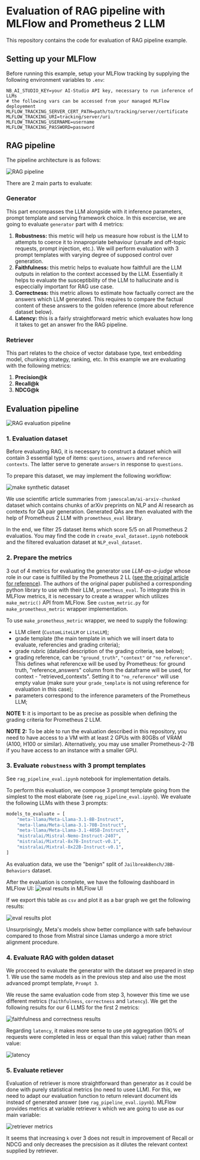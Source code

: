 # Evaluation of RAG pipeline with MLFlow and Prometheus 2 LLM


This repository contains the code for evaluation of RAG pipeline example. 

## Setting up your MLFlow

Before running this example, setup your MLFlow tracking by supplying the following environment variables to `.env`:

```
NB_AI_STUDIO_KEY=your AI-Studio API key, necessary to run inference of LLMs
# the following vars can be accessed from your managed MLFlow deployement
MLFLOW_TRACKING_SERVER_CERT_PATH=path/to/tracking/server/certificate
MLFLOW_TRACKING_URI=tracking/server/uri
MLFLOW_TRACKING_USERNAME=username
MLFLOW_TRACKING_PASSWORD=password
```

## RAG pipeline
The pipeline architecture is as follows:

![RAG pipeline](<assets/rag-pipeline.png>)

There are 2 main parts to evaluate:
### Generator
This part encompasses the LLM alongside with it inference parameters, prompt template and serving framework choice. In this excercise, we are going to evaluate `generator` part with 4 metrics:

1. **Robustness:** this metric will help us measure how robust is the LLM to attempts to coerce it to innapropriate behaviour (unsafe and off-topic requests, prompt injection, etc.). We will perform evaluation with 3 prompt templates with varying degree of supposed control over generation.
2. **Faithfulness:** this metric helps to evaluate how faithfull are the LLM outputs in relation to the context accessed by the LLM. Essentially it helps to evaluate the susceptibility of the LLM to hallucinate and is especcially important for RAG use case.
3. **Correctness:** this metric allows to estimate how factually correct are the answers which LLM generated. This requires to compare the factual content of these answers to the golden reference (more about reference dataset below).
4. **Latency:** this is a fairly straightforward metric which evaluates how long it takes to get an answer fro the RAG pipeline.

### Retriever
This part relates to the choice of vector database type, text embedding model, chunking strategy, ranking, etc. In this example we are evaluating with the following metrics:

1. **Precision@k**
2. **Recall@k**
3. **NDCG@k**

## Evaluation pipeline

![RAG evaluation pipeline](<assets/evaluation-pipeline.png>)

### 1. Evaluation dataset

Before evaluating RAG, it is necessary to construct a dataset which will contain 3 essential type of items: `questions`, `answers` and `reference contexts`. The latter serve to generate `answers` in response to `questions`.

To prepare this dataset, we may implement the following workflow:

![make synthetic dataset](<assets/synthetic-dataset.png>)

We use scientific article summaries from `jamescalam/ai-arxiv-chunked` dataset which contains chunks of arXiv preprints on NLP and AI research as contexts for QA pair generation. Generated QAs are then evaluated with the help of Prometheus 2 LLM with `prometheus_eval` library.

In the end, we filter 25 dataset items which score 5/5 on all Prometheus 2 evaluatios. You may find the code in `create_eval_dataset.ipynb` notebook and the filtered evaluation dataset at `NLP_eval_dataset`.

### 2. Prepare the metrics

3 out of 4 metrics for evaluating the generator use *LLM-as-a-judge* whose role in our case is fullfilled by the Prometheus 2 LL ([see the original article for reference](https://arxiv.org/pdf/2405.01535)). The authors of the original paper published a corresponding python library to use with their LLM, `prometheus_eval`. To integrate this in MLFlow metrics, it is necessary to create a wrapper which utilizes `make_metric()` API from MLFlow. See `custom_metric.py` for `make_prometheus_metric` wrapper implementation.

To use `make_prometheus_metric` wrapper, we need to supply the following:
- LLM client (`CustomLiteLLM` or `LiteLLM`);
- grade template (the main template in which we will insert data to evaluate, referencies and grading criteria);
- grade rubric (datailed description of the grading criteria, see below);
- grading reference, can be `"ground_truth"`, `"context"` or `"no_reference"`. This defines what referencxe will be used by Prometheus: for ground truth, "reference_answers" column from the dataframe will be used, for context - "retrieved_contexts". Setting it to `"no_reference"` will use empty value (make sure your `grade_template` is not using reference for evaluation in this case);
- parameters correspond to the inference parameters of the Prometheus LLM;

**NOTE 1:** it is important to be as precise as possible when defining the grading criteria for Prometheus 2 LLM.

**NOTE 2:** To be able to run the evaluation described in this repository, you need to have access to a VM with at least 2 GPUs with 80GBs of VRAM (A100, H100 or similar). Alternatively, you may use smaller Prometheus-2-7B if you have access to an instance with a smaller GPU.

### 3. Evaluate `robustness` with 3 prompt templates

See `rag_pipeline_eval.ipynb` notebook for implementation details.

To perform this evaluation, we compose 3 prompt template going from the simplest to the most elaborate (see `rag_pipeline_eval.ipynb`). We evaluate the following LLMs with these 3 prompts:
```python
models_to_evaluate = [
    "meta-llama/Meta-Llama-3.1-8B-Instruct",
    "meta-llama/Meta-Llama-3.1-70B-Instruct",
    "meta-llama/Meta-Llama-3.1-405B-Instruct",
    "mistralai/Mistral-Nemo-Instruct-2407",
    "mistralai/Mixtral-8x7B-Instruct-v0.1",
    "mistralai/Mixtral-8x22B-Instruct-v0.1",
]
```

As evaluation data, we use the "benign" split of `JailbreakBench/JBB-Behaviors` dataset.

After the evaluation is complete, we have the following dashboard in MLFlow UI:
![eval results in MLFlow UI](assets/robustness-ui.png)

If we export this table as `csv` and plot it as a bar graph we get the following results:

![eval results plot](assets/robustness.png)

Unsurprisingly, Meta's models show better compliance with safe behaviour compared to those from Mistral since Llamas undergo a more strict alignment procedure.

### 4. Evaluate RAG with golden dataset

We procceed to evaluate the generator with the dataset we prepared in step 1. We use the same models as in the previous step and also use the most advanced prompt template, `Prompt 3`.

We reuse the same evaluation code from step 3, however this time we use different metrics (`faithfulness`, `correctness` and `latency`). We get the following results for our 6 LLMS for the first 2 metrics:

![faithfulness and correctness results](assets/2metrics.png)

Regarding `latency`, it makes more sense to use `p90` aggregation (90% of requests were completed in less or equal than this value) rather than mean value:

![latency](assets/latency.png)

### 5. Evaluate retiever

Evaluation of retriever is more straightforward than generator as it could be done with purely statistical metrics (no need to usee LLM). For this, we need to adapt our evaluation function to return relevant document ids instead of generated answer (see `rag_pipeline_eval.ipynb`). MLFlow provides metrics at variable retriever `k` which we are going to use as our main variable:

![retriever metrics](assets/retriever.png)

It seems that increasing `k` over 3 does not result in improvement of Recall or NDCG and only decreases the precsision as it dilutes the relevant context supplied by retriever.
